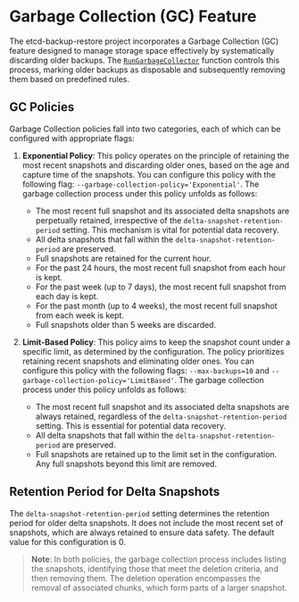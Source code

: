 # Garbage Collection (GC) Feature

The etcd-backup-restore project incorporates a Garbage Collection (GC) feature designed to manage storage space effectively by systematically discarding older backups. The [`RunGarbageCollector`](pkg/snapshot/snapshotter/garbagecollector.go) function controls this process, marking older backups as disposable and subsequently removing them based on predefined rules.

## GC Policies

Garbage Collection policies fall into two categories, each of which can be configured with appropriate flags:

1. **Exponential Policy**: This policy operates on the principle of retaining the most recent snapshots and discarding older ones, based on the age and capture time of the snapshots. You can configure this policy with the following flag: `--garbage-collection-policy='Exponential'`. The garbage collection process under this policy unfolds as follows:

   - The most recent full snapshot and its associated delta snapshots are perpetually retained, irrespective of the `delta-snapshot-retention-period` setting. This mechanism is vital for potential data recovery.
   - All delta snapshots that fall within the `delta-snapshot-retention-period` are preserved.
   - Full snapshots are retained for the current hour.
   - For the past 24 hours, the most recent full snapshot from each hour is kept.
   - For the past week (up to 7 days), the most recent full snapshot from each day is kept.
   - For the past month (up to 4 weeks), the most recent full snapshot from each week is kept.
   - Full snapshots older than 5 weeks are discarded.

2. **Limit-Based Policy**: This policy aims to keep the snapshot count under a specific limit, as determined by the configuration. The policy prioritizes retaining recent snapshots and eliminating older ones. You can configure this policy with the following flags: `--max-backups=10` and `--garbage-collection-policy='LimitBased'`. The garbage collection process under this policy unfolds as follows:

   - The most recent full snapshot and its associated delta snapshots are always retained, regardless of the `delta-snapshot-retention-period` setting. This is essential for potential data recovery.
   - All delta snapshots that fall within the `delta-snapshot-retention-period` are preserved.
   - Full snapshots are retained up to the limit set in the configuration. Any full snapshots beyond this limit are removed.

## Retention Period for Delta Snapshots

The `delta-snapshot-retention-period` setting determines the retention period for older delta snapshots. It does not include the most recent set of snapshots, which are always retained to ensure data safety. The default value for this configuration is 0.

> **Note**: In both policies, the garbage collection process includes listing the snapshots, identifying those that meet the deletion criteria, and then removing them. The deletion operation encompasses the removal of associated chunks, which form parts of a larger snapshot.